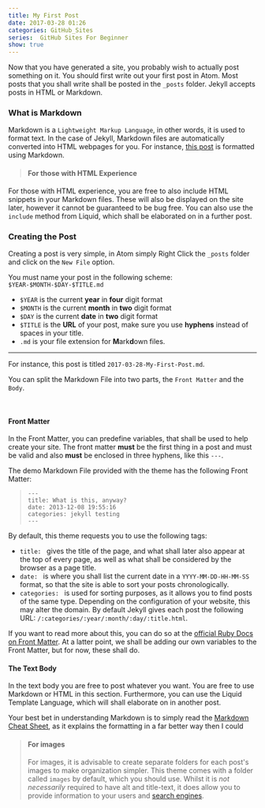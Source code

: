 ```yaml
---
title: My First Post
date: 2017-03-28 01:26
categories: GitHub_Sites
series:  GitHub Sites For Beginner
show: true
---
```


Now that you have generated a site, you probably wish to actually post something on it. You should first write out your first post in Atom. Most posts that you shall write shall be posted in the `_posts` folder. Jekyll accepts posts in HTML or Markdown.

### What is Markdown
Markdown is a `Lightweight Markup Language`, in other words, it is used to format text. In the case of Jekyll, Markdown files are automatically converted into HTML webpages for you. For instance, [this post](https://raw.githubusercontent.com/Aevyz/aevyz.github.io/master/_posts/2017-03-28-My-First-Post.md) is formatted using Markdown.

>#### For those with HTML Experience
For those with HTML experience, you are free to also include HTML snippets in your Markdown files. These will also be displayed on the site later, however it cannot be guaranteed to be bug free. You can also use the `include` method from Liquid, which shall be elaborated on in a further post.

### Creating the Post
Creating a post is very simple, in Atom simply Right Click the `_posts` folder and click on the `New File` option.

You must name your post in the following scheme:
`$YEAR-$MONTH-$DAY-$TITLE.md`

* `$YEAR` is the current **year** in **four** digit format
* `$MONTH` is the current **month** in **two** digit format
* `$DAY` is the current **date** in **two** digit format
* `$TITLE` is the **URL** of your post, make sure you use **hyphens** instead of spaces in your title.
* `.md` is your file extension for **M**ark**d**own files.
****

For instance, this post is titled `2017-03-28-My-First-Post.md`.

You can split the Markdown File into two parts, the `Front Matter` and the `Body`.

<br>

#### Front Matter
In the Front Matter, you can predefine variables, that shall be used to help create your site. The front matter **must** be the first thing in a post and must be valid and also **must** be enclosed in three hyphens, like this `---`.

The demo Markdown File provided with the theme has the following Front Matter:
>```
>---
>title: What is this, anyway?
>date: 2013-12-08 19:55:16
>categories: jekyll testing
>---
>```

By default, this theme requests you to use the following tags:
* `title: ` gives the title of the page, and what shall later also appear at the top of every page, as well as what shall be considered by the browser as a page title.
* `date: ` is where you shall list the current date in a `YYYY-MM-DD-HH-MM-SS` format, so that the site is able to sort your posts chronologically.
* `categories: ` is used for sorting purposes, as it allows you to find posts of the same type. Depending on the configuration of your website, this may alter the domain. By default Jekyll gives each post the following URL: `/:categories/:year/:month/:day/:title.html`.

If you want to read more about this, you can do so at the [official Ruby Docs on Front Matter](https://jekyllrb.com/docs/frontmatter/). At a latter point, we shall be adding our own variables to the Front Matter, but for now, these shall do.

#### The Text Body
In the text body you are free to post whatever you want. You are free to use Markdown or HTML in this section. Furthermore, you can use the Liquid Template Language, which will shall elaborate on in another post.

Your best bet in understanding Markdown is to simply read the [Markdown Cheat Sheet](https://github.com/adam-p/markdown-here/wiki/Markdown-Cheatsheet), as it explains the formatting in a far better way then I could

>#### For images
>For images, it is advisable to create separate folders for each post's images to make organization simpler. This theme comes with a folder called `images` by default, which you should use. Whilst it is *not necessarily* required to have alt and title-text, it does allow you to provide information to your users and [search engines](https://yoast.com/image-seo/).
